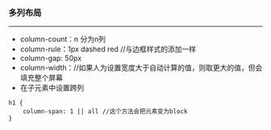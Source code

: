 ### 多列布局

---

* column-count：n 分为n列
* column-rule：1px dashed red //与边框样式的添加一样
* column-gap: 50px
* column-width：//如果人为设置宽度大于自动计算的值，则取更大的值，但会填充整个屏幕
* 在子元素中设置跨列 

```
h1 {
    column-span: 1 || all //这个方法会把元素变为block
}
```

